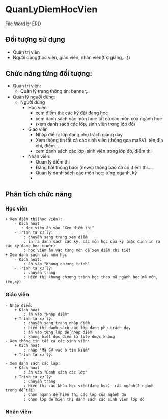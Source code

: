 # QuanLyDiemHocVien

[File Word](https://docs.google.com/document/d/1FWBwxTRQcKIhyut788_8H98YSkzhseFZWgXEImOc9ag/edit?usp=sharing)
br
[ERD](https://drive.google.com/file/d/188AwsRL-o4Ny8g720pagM5M7IZxW-cQs/view?usp=sharing)




## Đối tượng sử dụng 
- Quản trị viên
- Người dùng(học viên, giáo viên, nhân viên(trợ giảng,...))
## Chức năng từng đối tượng:
- Quản trị viên:
	+ Quản lý trang thông tin: banner,..
- Quản lý người dùng:
	+ Người dùng
		- Học viên
			+ xem điểm thi: các kỳ đã/ đang học
			+ xem danh sách các môn học: tất cả các môn của ngành học
			+ (xem danh sách các lớp, sinh viên trong lớp đó)
		- Giáo viên
			+ Nhập điểm: lớp đang phụ trách giảng dạy
			+ Xem thông tin tất cả các sinh viên (thông qua maSV): tên,địa chỉ, điểm...
			+ xem danh sách các lớp, sinh viên trong lớp đó, điểm thi
		 - Nhân viên:
			+ Quản lý diểm thi
			+ Đăng bài thông báo: (news) thông báo đã có điểm thi....
			+ Quản lý danh sách các môn học: từng ngành, kỳ
			+ 
## Phân tích chức năng
### Học viên
	+ Xem điểm thi(học viên):
		- Kích hoạt
		   : Học viên ấn vào "Xem điểm thi"
		- Trình tự xử lý:
			: chuyển sang trang xem điểm
			: in ra danh sách các kỳ, các môn học của kỳ (mặc định in ra các kỳ đang học trước)
			: học viên ấn vào từng môn để xem điểm chi tiết 
	+ Xem danh sach các môn học
		- Kích hoạt: 
		    : ấn vào "Khung chương trình"
		- Trình tự xử lý:
		   	: chuyển trang
			: Hiển thị khung chương trình học theo mã ngành học(mã môn, tên,kỳ)
	
### Giáo viên
	- Nhập điểm:
		+ Kích hoạt
		    : ấn vào "Nhập điểm"
		+ Trình tự xử lý:
			: chuyển sang trang nhập điểm
			: hiển thị danh sách các lớp đang phụ trách dạy
			: ấn vào từng lớp để nhập điểm
			: không biết đọc điểm từ file được không
	- Xem thông tin tất cả các sinh viên:
		+ Kích hoạt
		    : nhập "Mã SV vào ô tìm kiếm"
		+ Trình tự xử lý:
			:	.....
	- Xem danh sách các lớp:
		+ Kích hoạt
		    : ấn vào "Danh sách các lớp"
		+ Trình tự xử lý:
			: Chuyển trang
			: Hiển thị các khóa học viên(đang học), các ngành(2 ngành trong để tài)
			: Chọn ngành để hiện thị các lớp của ngành đó
			: Chọn lớp để hiện thị danh sách các sinh viên lớp đó
### Nhân viên:
